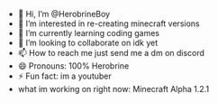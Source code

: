 - 👋 Hi, I’m @HerobrineBoy
- 👀 I’m interested in re-creating minecraft versions
- 🌱 I’m currently learning coding games  
- 💞️ I’m looking to collaborate on idk yet
- 📫 How to reach me just send me a dm on discord 
- 😄 Pronouns: 100% Herobrine
- ⚡ Fun fact: im a youtuber
- what im working on right now: Minecraft Alpha 1.2.1

<!---
HerobrineBoy/HerobrineBoy is a ✨ special ✨ repository because its `README.md` (this file) appears on your GitHub profile.
You can click the Preview link to take a look at your changes.
--->
